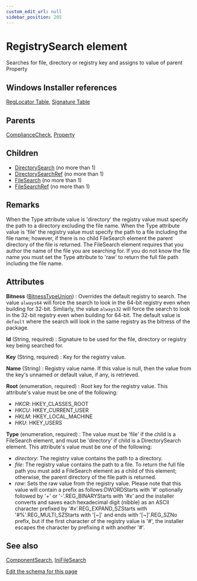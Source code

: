 ```yaml
---
custom_edit_url: null
sidebar_position: 205
---
```

# RegistrySearch element
Searches for file, directory or registry key and assigns to value of parent Property

## Windows Installer references
[RegLocator Table](https://docs.microsoft.com/en-us/windows/win32/msi/reglocator-table), [Signature Table](https://docs.microsoft.com/en-us/windows/win32/msi/signature-table)

## Parents
[ComplianceCheck](compliancecheck.md), [Property](property.md)

## Children
* [DirectorySearch](directorysearch.md) (no more than 1) 
* [DirectorySearchRef](directorysearchref.md) (no more than 1) 
* [FileSearch](filesearch.md) (no more than 1) 
* [FileSearchRef](filesearchref.md) (no more than 1) 

## Remarks
<p>
              When the Type attribute value is 'directory' the registry value must specify the path to a directory excluding the file name.
              When the Type attribute value is 'file' the registry value must specify the path to a file including the file name;
              however, if there is no child FileSearch element the parent directory of the file is returned. The FileSearch element requires
              that you author the name of the file you are searching for. If you do not know the file name
              you must set the Type attribute to 'raw' to return the full file path including the file name.
          </p>


## Attributes
**Bitness** ([BitnessTypeUnion](bitnesstype.md 'Values of this type will be "default", "always32" or "always64".'))
  : Overrides the default registry to search. The value `always64` will force the search to look in the 64-bit registry even when building for 32-bit. Simliarly, the value `always32` will force the search to look in the 32-bit registry even when building for 64-bit. The default value is `default` where the search will look in the same registry as the bitness of the package.

**Id** (String, required)
  : Signature to be used for the file, directory or registry key being searched for.

**Key** (String, required)
  : Key for the registry value.

**Name** (String)
  : Registry value name. If this value is null, then the value from the key's unnamed or default value, if any, is retrieved.

**Root** (enumeration, required)
  : Root key for the registry value. This attribute's value must be one of the following:
- *HKCR*: HKEY_CLASSES_ROOT
- *HKCU*: HKEY_CURRENT_USER
- *HKLM*: HKEY_LOCAL_MACHINE
- *HKU*: HKEY_USERS

**Type** (enumeration, required)
  : The value must be 'file' if the child is a FileSearch element, and must be 'directory' if child is a DirectorySearch element. This attribute's value must be one of the following:
- *directory*: The registry value contains the path to a directory.
- *file*: The registry value contains the path to a file. To return the full file path you must add a FileSearch element as a child of this element; otherwise, the parent directory of the file path is returned.
- *raw*: Sets the raw value from the registry value. Please note that this value will contain a prefix as follows:DWORDStarts with '#' optionally followed by '+' or '-'.REG_BINARYStarts with '#x' and the installer converts and saves each hexadecimal digit (nibble) as an ASCII character prefixed by '#x'.REG_EXPAND_SZStarts with '#%'.REG_MULTI_SZStarts with '[~]' and ends with '[~]'.REG_SZNo prefix, but if the first character of the registry value is '#', the installer escapes the character by prefixing it with another '#'.


## See also
[ComponentSearch](componentsearch.md), [IniFileSearch](inifilesearch.md)

[Edit the schema for this page](https://github.com/wixtoolset/web/blob/master/src/xsd4/wix.xsd)